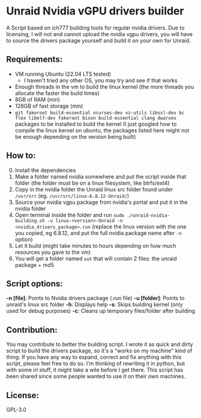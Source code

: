 # Unraid Nvidia vGPU drivers builder

A Script based on ich777 building tools for regular nvidia drivers.
Due to licensing, I will not and cannot upload the nvidia vgpu drivers, you will have to source the drivers package yourself and build it on your own for Unraid.

## Requirements:

- VM running Ubuntu (22.04 LTS tested)
   - I haven't tried any other OS, you may try and see if that works
- Enough threads in the vm to build the linux kernel (the more threads you allocate the faster the build times)
- 8GB of RAM (min)
- 128GB of fast storage (min)
- `git fakeroot build-essential ncurses-dev xz-utils libssl-dev bc flex libelf-dev fakeroot bison build-essential clang dwarves` packages to be installed to build the kernel (I just googled how to compile the linux kernel on ubuntu, the packages listed here might not be enough depending on the version being built)

## How to:

0. Install the dependencies
1. Make a folder named nvidia somewhere and put the script inside that folder (the folder must be on a linux filesystem, like btrfs/ext4)
2. Copy in the nvidia folder the Unraid linux src folder found under `/usr/src` (eg. `/usr/src/linux-6.8.12-Unraid/`)
3. Source your nvidia vgpu package from nvidia's portal and put it in the nvidia folder
4. Open terminal inside the folder and run `sudo ./unraid-nvidia-building.sh -u linux-<version>-Unraid -n <nvidia_drivers_package>.run` (replace the linux version with the one you copied, eg 6.8.12, and put the full nvidia package name after `-n` option)
5. Let it build (might take minutes to hours depending on how much resources you gave to the vm)
6. You will get a folder named `out` that will contain 2 files: the unraid package + md5 

## Script options:

**-n [file]**: Points to Nvidia drivers package (.run file)
**-u [folder]**: Points to unraid's linux src folder
**-h**: Displays help
**-s**: Skips building kernel (only used for debug purposes)
**-c**: Cleans up temporary files/folder after building

## Contribution:

You may contribute to better the building script. I wrote it as quick and dirty script to build the drivers package, so it's a "works on my machine" kind of thing. If you have any way to expand, correct and fix anything with this script, please feel free to do so. I'm thinking of rewriting it in python, but with some irl stuff, it might take a wile before I get there. This script has been shared since some people wanted to use it on their own machines.

## License: 

GPL-3.0
